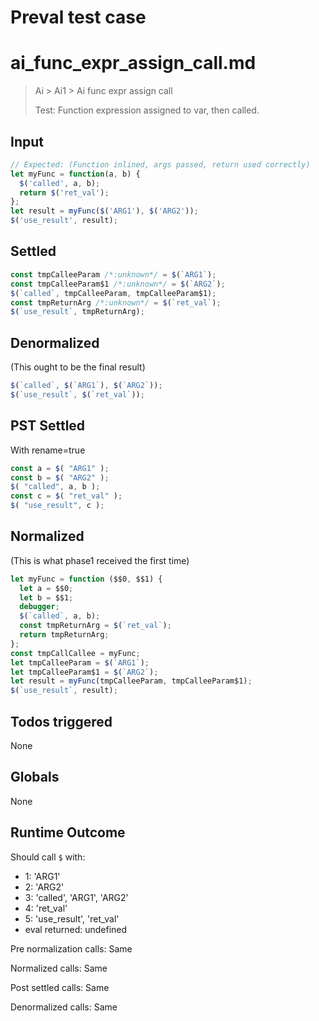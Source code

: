 # Preval test case

# ai_func_expr_assign_call.md

> Ai > Ai1 > Ai func expr assign call
>
> Test: Function expression assigned to var, then called.

## Input

`````js filename=intro
// Expected: (Function inlined, args passed, return used correctly)
let myFunc = function(a, b) {
  $('called', a, b);
  return $('ret_val');
};
let result = myFunc($('ARG1'), $('ARG2'));
$('use_result', result);
`````


## Settled


`````js filename=intro
const tmpCalleeParam /*:unknown*/ = $(`ARG1`);
const tmpCalleeParam$1 /*:unknown*/ = $(`ARG2`);
$(`called`, tmpCalleeParam, tmpCalleeParam$1);
const tmpReturnArg /*:unknown*/ = $(`ret_val`);
$(`use_result`, tmpReturnArg);
`````


## Denormalized
(This ought to be the final result)

`````js filename=intro
$(`called`, $(`ARG1`), $(`ARG2`));
$(`use_result`, $(`ret_val`));
`````


## PST Settled
With rename=true

`````js filename=intro
const a = $( "ARG1" );
const b = $( "ARG2" );
$( "called", a, b );
const c = $( "ret_val" );
$( "use_result", c );
`````


## Normalized
(This is what phase1 received the first time)

`````js filename=intro
let myFunc = function ($$0, $$1) {
  let a = $$0;
  let b = $$1;
  debugger;
  $(`called`, a, b);
  const tmpReturnArg = $(`ret_val`);
  return tmpReturnArg;
};
const tmpCallCallee = myFunc;
let tmpCalleeParam = $(`ARG1`);
let tmpCalleeParam$1 = $(`ARG2`);
let result = myFunc(tmpCalleeParam, tmpCalleeParam$1);
$(`use_result`, result);
`````


## Todos triggered


None


## Globals


None


## Runtime Outcome


Should call `$` with:
 - 1: 'ARG1'
 - 2: 'ARG2'
 - 3: 'called', 'ARG1', 'ARG2'
 - 4: 'ret_val'
 - 5: 'use_result', 'ret_val'
 - eval returned: undefined

Pre normalization calls: Same

Normalized calls: Same

Post settled calls: Same

Denormalized calls: Same
